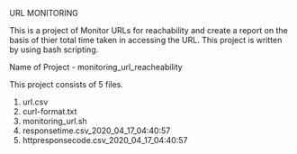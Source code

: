 URL MONITORING 

This is a project of Monitor URLs for reachability and create a report on the basis of thier total time taken in accessing the URL.
This project is written by using bash scripting.

Name of Project  - monitoring_url_reacheability

This project consists of 5 files.
1) url.csv
2) curl-format.txt
3) monitoring_url.sh
4) responsetime.csv_2020_04_17_04:40:57
5) httpresponsecode.csv_2020_04_17_04:40:57
